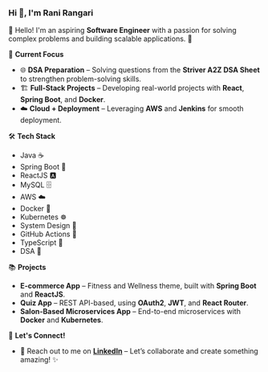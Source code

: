 <h3 align="left">Hi 👋, I'm Rani Rangari</h3>

👋 Hello! I'm an aspiring **Software Engineer** with a passion for solving complex problems and building scalable applications. 🚀  

🚀 **Current Focus**  
- 🌐 **DSA Preparation** – Solving questions from the **Striver A2Z DSA Sheet** to strengthen problem-solving skills.
- 🏗️ **Full-Stack Projects** – Developing real-world projects with **React**, **Spring Boot**, and **Docker**.  
- ☁️ **Cloud + Deployment** – Leveraging **AWS** and **Jenkins** for smooth deployment.  

🛠️ **Tech Stack**  
- Java ☕️  
- Spring Boot 🌸  
- ReactJS 🅰️  
- MySQL 🗄️  
- AWS ☁️  
- Docker 🐳  
- Kubernetes ☸️  
- System Design 📐  
- GitHub Actions 🔄  
- TypeScript 🔡  
- DSA 🔬  

📚 **Projects**  
- **E-commerce App** – Fitness and Wellness theme, built with **Spring Boot** and **ReactJS**.  
- **Quiz App** – REST API-based, using **OAuth2**, **JWT**, and **React Router**.  
- **Salon-Based Microservices App** – End-to-end microservices with **Docker** and **Kubernetes**.  

💬 **Let's Connect!**  
- 📧 Reach out to me on [**LinkedIn**](https://www.linkedin.com/in/rani-rangari/) – Let’s collaborate and create something amazing! ✨  


<!-- <h3 align="center">A passionate software developer focused on learning, growing and building impactful applications.</h3> -->
<!--<p><img align="left" src="https://github-readme-stats.vercel.app/api/top-langs?username=rangari-rani&show_icons=true&locale=en&layout=compact" alt="rangari-rani" /></p>
<p>&nbsp;<img align="center" src="https://github-readme-stats.vercel.app/api?username=rangari-rani&show_icons=true&locale=en" alt="rangari-rani" /></p>
<!-- <p align="left"> <img src="https://komarev.com/ghpvc/?username=rangari-rani&label=Profile%20views&color=0e75b6&style=flat" alt="rangari-rani" /> </p> -->

